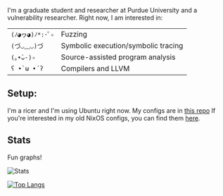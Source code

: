 I'm a graduate student and researcher at Purdue University and a vulnerability researcher. Right now, I am interested in:

| | |
| --- | --- |
| `(ﾉ◕ヮ◕)ﾉ*:･ﾟ✧` | Fuzzing |
| `(づ◡﹏◡)づ`  |  Symbolic execution/symbolic tracing |
| `(｡•̀ᴗ-)✧`   |   Source-assisted program analysis |
| `ʕ •̀ ω •́ ʔ`  |  Compilers and LLVM |

## Setup:

I'm a ricer and I'm using Ubuntu right now. My configs are in [this repo](https://github.com/novafacing/ubuntu-rc) If you're interested in my old NixOS configs, you can find them [here](https://github.com/novafacing/nixosrc).
  
## Stats

Fun graphs!

![Stats](https://github-readme-stats.vercel.app/api?username=novafacing&count_private=true&theme=gruvbox)


[![Top Langs](https://github-readme-stats.vercel.app/api/top-langs/?username=novafacing&theme=gruvbox)](https://github.com/anuraghazra/github-readme-stats)
